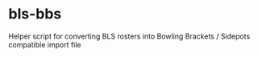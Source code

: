 # bls-bbs
Helper script for converting BLS rosters into Bowling Brackets / Sidepots compatible import file
